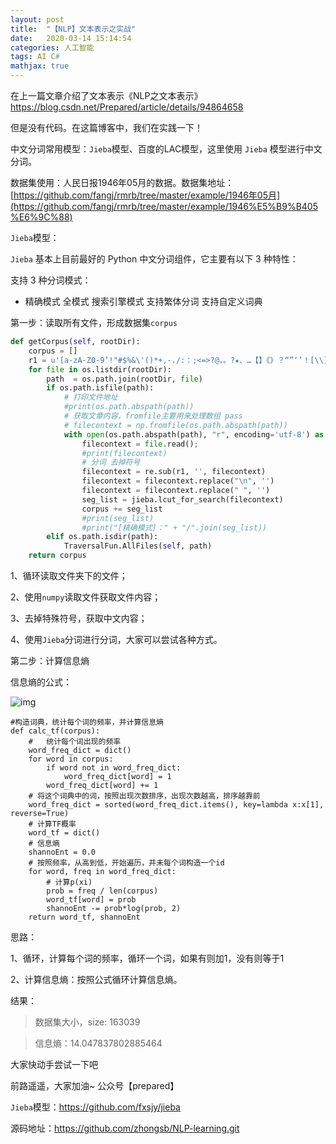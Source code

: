 ```yaml
---
layout: post
title:  "【NLP】文本表示之实战"
date:   2020-03-14 15:14:54
categories: 人工智能
tags: AI C#
mathjax: true
---
```



在上一篇文章介绍了文本表示《NLP之文本表示》<https://blog.csdn.net/Prepared/article/details/94864658>

但是没有代码。在这篇博客中，我们在实践一下！



中文分词常用模型：`Jieba`模型、百度的LAC模型，这里使用 `Jieba` 模型进行中文分词。

数据集使用：人民日报1946年05月的数据。数据集地址：[https://github.com/fangj/rmrb/tree/master/example/1946年05月](https://github.com/fangj/rmrb/tree/master/example/1946%E5%B9%B405%E6%9C%88)



`Jieba`模型：

`Jieba` 基本上目前最好的 Python 中文分词组件，它主要有以下 3 种特性：

支持 3 种分词模式：

- 精确模式
  全模式
  搜索引擎模式
  支持繁体分词
  支持自定义词典



第一步：读取所有文件，形成数据集`corpus`



```python
def getCorpus(self, rootDir):
    corpus = []
    r1 = u'[a-zA-Z0-9’!"#$%&\'()*+,-./:：;<=>?@，。?★、…【】《》？“”‘’！[\\]^_`{|}~]+'  # 用户也可以在此进行自定义过滤字符
    for file in os.listdir(rootDir):
        path  = os.path.join(rootDir, file)
        if os.path.isfile(path):
            # 打印文件地址
            #print(os.path.abspath(path))
            # 获取文章内容，fromfile主要用来处理数组 pass
            # filecontext = np.fromfile(os.path.abspath(path))
            with open(os.path.abspath(path), "r", encoding='utf-8') as file:
                filecontext = file.read();
                #print(filecontext)
                # 分词 去掉符号
                filecontext = re.sub(r1, '', filecontext)
                filecontext = filecontext.replace("\n", '')
                filecontext = filecontext.replace(" ", '')
                seg_list = jieba.lcut_for_search(filecontext)
                corpus += seg_list
                #print(seg_list)
                #print("[精确模式]：" + "/".join(seg_list))
        elif os.path.isdir(path):
            TraversalFun.AllFiles(self, path)
    return corpus
```



1、循环读取文件夹下的文件；

2、使用`numpy`读取文件获取文件内容；

3、去掉特殊符号，获取中文内容；

4、使用`Jieba`分词进行分词，大家可以尝试各种方式。

第二步：计算信息熵

信息熵的公式：

![img](https://pic4.zhimg.com/v2-a9f081eff039a7e65f51515d4aacb34b_b.png)

```
#构造词典，统计每个词的频率，并计算信息熵
def calc_tf(corpus):
    #   统计每个词出现的频率
    word_freq_dict = dict()
    for word in corpus:
        if word not in word_freq_dict:
            word_freq_dict[word] = 1
        word_freq_dict[word] += 1
    # 将这个词典中的词，按照出现次数排序，出现次数越高，排序越靠前
    word_freq_dict = sorted(word_freq_dict.items(), key=lambda x:x[1], reverse=True)
    # 计算TF概率
    word_tf = dict()
    # 信息熵
    shannoEnt = 0.0
    # 按照频率，从高到低，开始遍历，并未每个词构造一个id
    for word, freq in word_freq_dict:
        # 计算p(xi)
        prob = freq / len(corpus)
        word_tf[word] = prob
        shannoEnt -= prob*log(prob, 2)
    return word_tf, shannoEnt
```

思路：

1、循环，计算每个词的频率，循环一个词，如果有则加1，没有则等于1

2、计算信息熵：按照公式循环计算信息熵。



结果：

> 数据集大小，size: 163039

> 信息熵：14.047837802885464



大家快动手尝试一下吧



前路遥遥，大家加油~ 公众号【prepared】

`Jieba`模型：https://github.com/fxsjy/jieba

源码地址：https://github.com/zhongsb/NLP-learning.git

